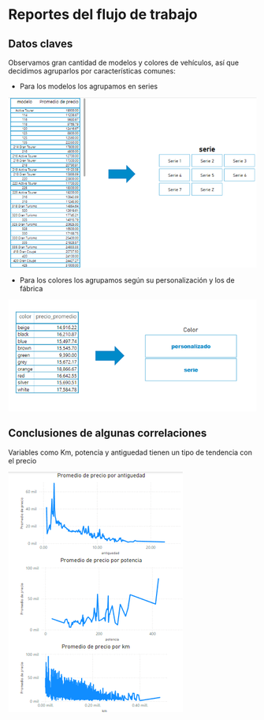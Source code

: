 # Reportes del flujo de trabajo

## Datos claves

Observamos gran cantidad de modelos y colores de vehículos, así que decidimos agruparlos por características comunes:

- Para los modelos los agrupamos en series

![Alt text](/Report-BI/group_modelo.png)

- Para los colores los agrupamos según su personalización y los de fábrica 

![Alt text](/Report-BI/group_color.png)


## Conclusiones de algunas correlaciones

Variables como Km, potencia y antiguedad tienen un tipo de tendencia con el precio

![Alt text](/Report-BI/conclusiones.png)
